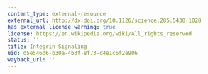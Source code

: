 ```yaml
---
content_type: external-resource
external_url: http://dx.doi.org/10.1126/science.285.5430.1028
has_external_license_warning: true
license: https://en.wikipedia.org/wiki/All_rights_reserved
status: ''
title: Integrin Signaling
uid: d5e546d6-b30a-4b3f-8f73-d4e1c6f2e906
wayback_url: ''
---
```

